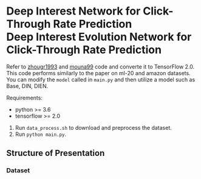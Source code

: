 # Deep Interest Network for Click-Through Rate Prediction<br/>Deep Interest Evolution Network for Click-Through Rate Prediction

Refer to [zhougr1993](https://github.com/zhougr1993/DeepInterestNetwork) and [mouna99](https://github.com/mouna99/dien) code and converte it to TensorFlow 2.0.  
This code performs similarly to the paper on ml-20 and amazon datasets.  
You can modify the ```model``` called in ```main.py``` and then utilize a model such as Base, DIN, DIEN.  

Requirements:
* python >= 3.6
* tensorflow >= 2.0

1. Run ```data_process.sh``` to download and preprocess the dataset.
2. Run ```python main.py```.

## Structure of Presentation
### Dataset
